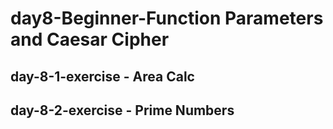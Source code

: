 # day8-Beginner-Function Parameters and Caesar Cipher

## day-8-1-exercise - Area Calc

## day-8-2-exercise - Prime Numbers